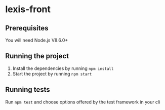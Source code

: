 # lexis-front
## Prerequisites
You will need Node.js V8.6.0+

## Running the project
1. Install the dependencies by running `npm install`
2. Start the project by running `npm start`

## Running tests
Run `npm test` and choose options offered by the test framework in
your cli
